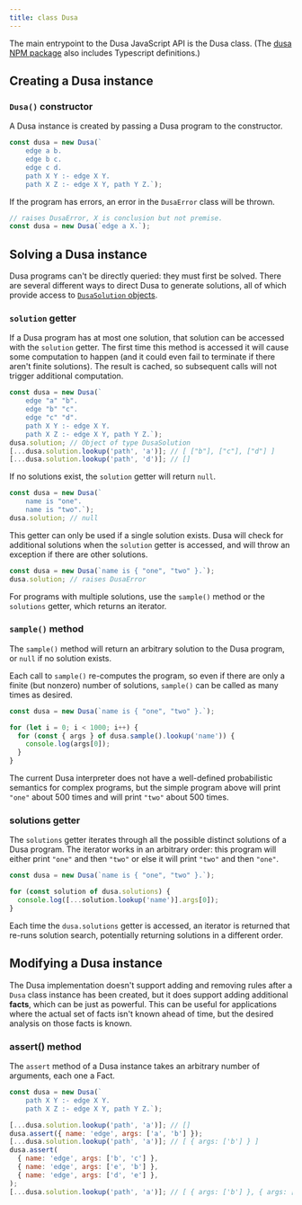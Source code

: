 ```yaml
---
title: class Dusa
---
```


The main entrypoint to the Dusa JavaScript API is the Dusa class. (The
[dusa NPM package](https://www.npmjs.com/package/dusa) also includes Typescript
definitions.)

## Creating a Dusa instance

### `Dusa()` constructor

A Dusa instance is created by passing a Dusa program to the constructor.

```javascript
const dusa = new Dusa(`
    edge a b.
    edge b c.
    edge c d.
    path X Y :- edge X Y.
    path X Z :- edge X Y, path Y Z.`);
```

If the program has errors, an error in the `DusaError` class will be thrown.

```javascript
// raises DusaError, X is conclusion but not premise.
const dusa = new Dusa(`edge a X.`);
```

## Solving a Dusa instance

Dusa programs can't be directly queried: they must first be solved. There are several
different ways to direct Dusa to generate solutions, all of which provide access to
[`DusaSolution` objects](/docs/api/dusasolution/).

### `solution` getter

If a Dusa program has at most one solution, that solution can be accessed with the
`solution` getter. The first time this method is accessed it will cause some
computation to happen (and it could even fail to terminate if there aren't finite
solutions). The result is cached, so subsequent calls will not trigger additional
computation.

```javascript
const dusa = new Dusa(`
    edge "a" "b".
    edge "b" "c".
    edge "c" "d".
    path X Y :- edge X Y.
    path X Z :- edge X Y, path Y Z.`);
dusa.solution; // Object of type DusaSolution
[...dusa.solution.lookup('path', 'a')]; // [ ["b"], ["c"], ["d"] ]
[...dusa.solution.lookup('path', 'd')]; // []
```

If no solutions exist, the `solution` getter will return `null`.

```javascript
const dusa = new Dusa(`
    name is "one".
    name is "two".`);
dusa.solution; // null
```

This getter can only be used if a single solution exists. Dusa will check for
additional solutions when the `solution` getter is accessed, and will throw an
exception if there are other solutions.

```javascript
const dusa = new Dusa(`name is { "one", "two" }.`);
dusa.solution; // raises DusaError
```

For programs with multiple solutions, use the `sample()` method or the `solutions`
getter, which returns an iterator.

### `sample()` method

The `sample()` method will return an arbitrary solution to the Dusa program, or
`null` if no solution exists.

Each call to `sample()` re-computes the program, so even if there are only a finite
(but nonzero) number of solutions, `sample()` can be called as many times as desired.

```javascript
const dusa = new Dusa(`name is { "one", "two" }.`);

for (let i = 0; i < 1000; i++) {
  for (const { args } of dusa.sample().lookup('name')) {
    console.log(args[0]);
  }
}
```

The current Dusa interpreter does not have a well-defined probabilistic semantics for
complex programs, but the simple program above will print `"one"` about 500 times and
will print `"two"` about 500 times.

### solutions getter

The `solutions` getter iterates through all the possible distinct solutions of a Dusa
program. The iterator works in an arbitrary order: this program will either print
`"one"` and then `"two"` or else it will print `"two"` and then `"one"`.

```javascript
const dusa = new Dusa(`name is { "one", "two" }.`);

for (const solution of dusa.solutions) {
  console.log([...solution.lookup('name')].args[0]);
}
```

Each time the `dusa.solutions` getter is accessed, an iterator is returned that
re-runs solution search, potentially returning solutions in a different order.

## Modifying a Dusa instance

The Dusa implementation doesn't support adding and removing rules after a `Dusa`
class instance has been created, but it does support adding additional **facts**,
which can be just as powerful. This can be useful for applications where the actual
set of facts isn't known ahead of time, but the desired analysis on those facts is
known.

### assert() method

The `assert` method of a Dusa instance takes an arbitrary number of arguments, each
one a Fact.

```javascript
const dusa = new Dusa(`
    path X Y :- edge X Y.
    path X Z :- edge X Y, path Y Z.`);

[...dusa.solution.lookup('path', 'a')]; // []
dusa.assert({ name: 'edge', args: ['a', 'b'] });
[...dusa.solution.lookup('path', 'a')]; // [ { args: ['b'] } ]
dusa.assert(
  { name: 'edge', args: ['b', 'c'] },
  { name: 'edge', args: ['e', 'b'] },
  { name: 'edge', args: ['d', 'e'] },
);
[...dusa.solution.lookup('path', 'a')]; // [ { args: ['b'] }, { args: ['c'] } ]
```
